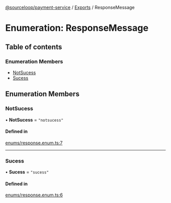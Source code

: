 [@sourceloop/payment-service](../README.md) / [Exports](../modules.md) / ResponseMessage

# Enumeration: ResponseMessage

## Table of contents

### Enumeration Members

- [NotSucess](ResponseMessage.md#notsucess)
- [Sucess](ResponseMessage.md#sucess)

## Enumeration Members

### NotSucess

• **NotSucess** = ``"notsucess"``

#### Defined in

[enums/response.enum.ts:7](https://github.com/sourcefuse/loopback4-microservice-catalog/blob/00e854d46/services/payment-service/src/enums/response.enum.ts#L7)

___

### Sucess

• **Sucess** = ``"sucess"``

#### Defined in

[enums/response.enum.ts:6](https://github.com/sourcefuse/loopback4-microservice-catalog/blob/00e854d46/services/payment-service/src/enums/response.enum.ts#L6)
